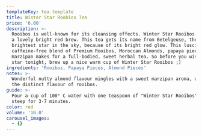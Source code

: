 ```yaml
---
templateKey: tea.template
title: Winter Star Roobios Tea
price: '6.00'
description: >-
  Rooibos is well-known for its cleansing effects. Winter Star Rooibos produces
  a lovely bright red brew. This tea gets its name from Betelgeuse, the ninth
  brightest star in the sky, because of its bright red glow. This luscious,
  caffeine-free blend of Premium Rooibos, Moroccan Almonds, papaya pieces and
  marzipan makes for a full-bodied, sweet herbal tea. So before you wish upon a
  star tonight, brew up a nice warm cup of Winter Star Rooibos ;)
ingredients: 'Rooibos, Papaya Pieces, Almond Pieces'
notes: >-
  Wonderful nutty almond flavour mingles with a sweet marzipan aroma, deepening
  the distinct flavour of rooibos.
guide: >-
  Pour a cup of 100° C water with one teaspoon of "Winter Star Rooibos" and let
  steep for 3-7 minutes.
color: red
volume: '10.0'
carousel_images:
  - {}
---
```


